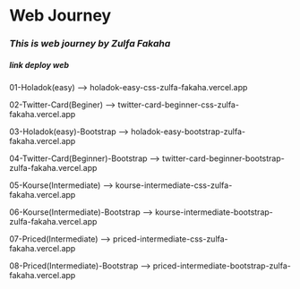 # Web Journey
### _This is web journey by Zulfa Fakaha_

##### link deploy web 

01-Holadok(easy) --> holadok-easy-css-zulfa-fakaha.vercel.app

02-Twitter-Card(Beginer) --> twitter-card-beginner-css-zulfa-fakaha.vercel.app

03-Holadok(easy)-Bootstrap --> holadok-easy-bootstrap-zulfa-fakaha.vercel.app

04-Twitter-Card(Beginner)-Bootstrap --> twitter-card-beginner-bootstrap-zulfa-fakaha.vercel.app

05-Kourse(Intermediate) --> kourse-intermediate-css-zulfa-fakaha.vercel.app

06-Kourse(Intermediate)-Bootstrap --> kourse-intermediate-bootstrap-zulfa-fakaha.vercel.app

07-Priced(Intermediate) --> priced-intermediate-css-zulfa-fakaha.vercel.app

08-Priced(Intermediate)-Bootstrap --> priced-intermediate-bootstrap-zulfa-fakaha.vercel.app
